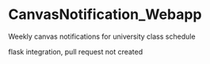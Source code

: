 # CanvasNotification_Webapp
Weekly canvas notifications for university class schedule

flask integration, pull request not created